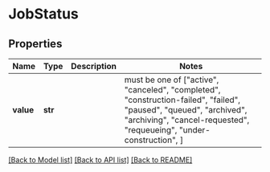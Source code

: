# JobStatus


## Properties
Name | Type | Description | Notes
------------ | ------------- | ------------- | -------------
**value** | **str** |  |  must be one of ["active", "canceled", "completed", "construction-failed", "failed", "paused", "queued", "archived", "archiving", "cancel-requested", "requeueing", "under-construction", ]

[[Back to Model list]](../README.md#documentation-for-models) [[Back to API list]](../README.md#documentation-for-api-endpoints) [[Back to README]](../README.md)


